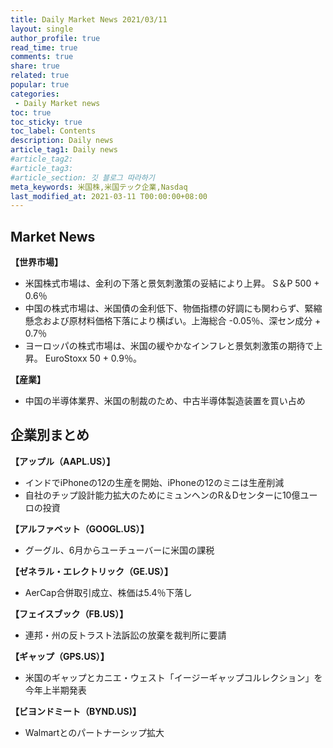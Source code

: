 ```yaml
---
title: Daily Market News 2021/03/11
layout: single
author_profile: true
read_time: true
comments: true
share: true
related: true
popular: true
categories:
 - Daily Market news
toc: true
toc_sticky: true
toc_label: Contents
description: Daily news
article_tag1: Daily news
#article_tag2:
#article_tag3:
#article_section: 깃 블로그 따라하기
meta_keywords: 米国株,米国テック企業,Nasdaq
last_modified_at: 2021-03-11 T00:00:00+08:00
---
```


## Market News

 **【世界市場】**　<br>
 - 米国株式市場は、金利の下落と景気刺激策の妥結により上昇。 S＆P 500 + 0.6％
 - 中国の株式市場は、米国債の金利低下、物価指標の好調にも関わらず、緊縮懸念および原材料価格下落により横ばい。上海総合 -0.05％、深セン成分 + 0.7％
 - ヨーロッパの株式市場は、米国の緩やかなインフレと景気刺激策の期待で上昇。 EuroStoxx 50 + 0.9％。

 **【産業】**　<br>
 - 中国の半導体業界、米国の制裁のため、中古半導体製造装置を買い占め

## 企業別まとめ

**【アップル（AAPL.US）】**　<br>
- インドでiPhoneの12の生産を開始、iPhoneの12のミニは生産削減
- 自社のチップ設計能力拡大のためにミュンヘンのR＆Dセンターに10億ユーロの投資

**【アルファベット（GOOGL.US）】** <br>
- グーグル、6月からユーチューバーに米国の課税

**【ゼネラル・エレクトリック（GE.US）】**　<br>
- AerCap合併取引成立、株価は5.4％下落し

**【フェイスブック（FB.US）】**
- 連邦・州の反トラスト法訴訟の放棄を裁判所に要請

**【ギャップ（GPS.US）】**
- 米国のギャップとカニエ・ウェスト「イージーギャップコルレクション」を今年上半期発表

**【ビヨンドミート（BYND.US)】**
- Walmartとのパートナーシップ拡大
